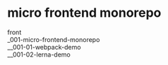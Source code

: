 # micro frontend monorepo

front  
\_001-micro-frontend-monorepo  
\_\_001-01-webpack-demo  
\_\_001-02-lerna-demo
